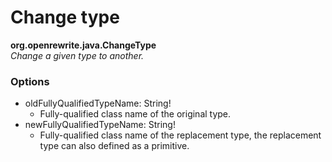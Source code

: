 # Change type

**org.openrewrite.java.ChangeType**  
_Change a given type to another._

### Options

* oldFullyQualifiedTypeName: String!
	* Fully-qualified class name of the original type.
* newFullyQualifiedTypeName: String!
	* Fully-qualified class name of the replacement type, the replacement type can also defined as a primitive.

